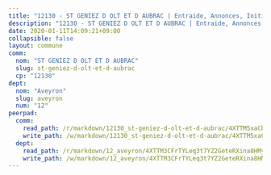 ```yaml
---
title: "12130 - ST GENIEZ D OLT ET D AUBRAC | Entraide, Annonces, Initiatives"
description: "12130 - ST GENIEZ D OLT ET D AUBRAC | Entraide, Annonces, Initiatives"
date: 2020-01-11T14:09:21+09:00
collapsible: false
layout: commune
comm:
  nom: "ST GENIEZ D OLT ET D AUBRAC"
  slug: st-geniez-d-olt-et-d-aubrac
  cp: "12130"
dept:
  nom: "Aveyron"
  slug: aveyron
  num: "12"
peerpad:
  comm:
    read_path: /r/markdown/12130_st-geniez-d-olt-et-d-aubrac/4XTTM5xaCbLwcx1zAguhAwDTvrJyLhMrSrNLBEuZtYBZGuYB5
    write_path: /w/markdown/12130_st-geniez-d-olt-et-d-aubrac/4XTTM5xaCbLwcx1zAguhAwDTvrJyLhMrSrNLBEuZtYBZGuYB5-K3TgUJxy2UvXwDzJwVy1iu7Dr5McR8Bre5Uy8BvejNW8a9YTxqEq3ZZLkQkR2zyxB2wvfd4jDq5mvRqZBgftaK4wC4ZMP9Eu9nRJzQ4mgPzN8wCLnejnHmkaPKTzpd69StP6PUmq
  dept:
    read_path: /r/markdown/12_aveyron/4XTTM3CFrTYLeq3t7YZ2GeteRXina8HMy585xLdATaEm28gJq
    write_path: /w/markdown/12_aveyron/4XTTM3CFrTYLeq3t7YZ2GeteRXina8HMy585xLdATaEm28gJq-K3TgUfu3tdsvnJNzfCjLcQBm4uQ83gag77qnaAo9pjUvbpQyfAVAxJdyULKffeJFVcGHHVraYZNVQhiGBeBUKBFLy2Vr8dapgU6tQCmoJQ6dgnoqRGmK9bSxqhW9VArfxRuTPcgV
---
```


